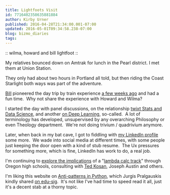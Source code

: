 ```yaml
---
title: Lightfoots Visit
id: 7716402358635881884
author: Kirby Urner
published: 2016-04-28T21:34:00.001-07:00
updated: 2016-05-01T09:34:58.238-07:00
blog: bizmo_diaries
tags: 
---
```


[](https://www.flickr.com/photos/kirbyurner/26702220575/in/dateposted-public/)

:: wilma, howard and bill lightfoot ::

My relatives bounced down on Amtrak for lunch in the Pearl district.  I met them at Union Station.

They only had about two hours in Portland all told, but then riding the Coast Starlight both ways was part of the adventure.

[Bill](http://mybizmo.blogspot.com/2008/03/on-road.html) pioneered the day trip by train experience [a few weeks ago](http://worldgame.blogspot.com/2016/03/twists-and-turns.html) and had a fun time.  Why not share the experience with Howard and Wilma?

I started the day with panel discussions, on the relationship [twixt Stats and Data Science](https://youtu.be/C1zMUjHOLr4), and another [on Deep Learning](https://youtu.be/czLI3oLDe8M), so-called.  A lot of terminology has developed, unsupervised by any overarching Philosophy or even Theology department.  We're not doing trivium / quadrivium anymore.

Later, when back in my bat cave, I got to fiddling with [my LinkedIn profile](https://www.linkedin.com/in/4dsolutions) some more.  We wade into social media at different times, with some people just keeping the door open with a kind of stub resume.  The Ux pressures for something more, which is fine, LinkedIn has work to do, a real job.

I'm continuing to [explore the implications](https://groups.google.com/d/msg/mathfuture/eCn2ZS5lry4/Qql8KyImKgAJ) of a "[lambda calc track](http://controlroom.blogspot.com/2016/04/a-pep-talk-of-my-own.html)" through Oregon high schools, consulting with [Ted Kosan](http://controlroom.blogspot.com/2016/04/work-study-notes.html), Joseph Austin and others.

I'm liking this website on [Anti-patterns in Python](http://docs.quantifiedcode.com/python-anti-patterns/), which Jurgis Pralgauskis kindly shared [on edu-sig](https://mail.python.org/pipermail/edu-sig/2016-April/date.html).  It's not like I've had time to speed read it all, just it's a decent stab at a thorny topic.